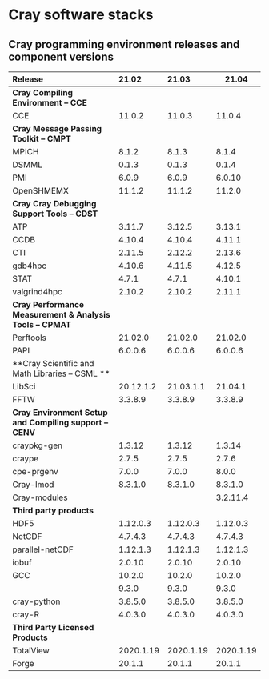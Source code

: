 # Cray software stacks

## Cray programming environment releases and component versions

| Release         | 21.02     | 21.03     | 21.04     |
|:----------------|:----------|:----------|-----------|
| **Cray Compiling Environment – CCE**               ||
| CCE             | 11.0.2    | 11.0.3    | 11.0.4    |
| **Cray Message Passing Toolkit – CMPT**            ||
| MPICH           | 8.1.2     | 8.1.3     | 8.1.4     |
| DSMML           | 0.1.3     | 0.1.3     | 0.1.4     |
| PMI             | 6.0.9     | 6.0.9     | 6.0.10    |
| OpenSHMEMX      | 11.1.2    | 11.1.2    | 11.2.0    |
| **Cray Cray Debugging Support Tools – CDST**       ||
| ATP             | 3.11.7    | 3.12.5    | 3.13.1    |
| CCDB            | 4.10.4    | 4.10.4    | 4.11.1    |
| CTI             | 2.11.5    | 2.12.2    | 2.13.6    |
| gdb4hpc         | 4.10.6    | 4.11.5    | 4.12.5    |
| STAT            | 4.7.1     | 4.7.1     | 4.10.1    |
| valgrind4hpc    | 2.10.2    | 2.10.2    | 2.11.1    |
| **Cray Performance Measurement & Analysis Tools – CPMAT** ||
| Perftools       | 21.02.0   | 21.02.0   | 21.02.0   |
| PAPI            | 6.0.0.6   | 6.0.0.6   | 6.0.0.6   |
| **Cray Scientific and Math Libraries – CSML **     ||
| LibSci          | 20.12.1.2 | 21.03.1.1 | 21.04.1   |
| FFTW            | 3.3.8.9   | 3.3.8.9   | 3.3.8.9   |
| **Cray Environment Setup and Compiling support – CENV** ||
| craypkg-gen     | 1.3.12    | 1.3.12    | 1.3.14    |
| craype          | 2.7.5     | 2.7.5     | 2.7.6     |
| cpe-prgenv      | 7.0.0     | 7.0.0     | 8.0.0     |
| Cray-lmod       | 8.3.1.0   | 8.3.1.0   | 8.3.1.0   |
| Cray-modules    |           |           | 3.2.11.4  |
| **Third party products**                           ||
| HDF5            | 1.12.0.3  | 1.12.0.3  | 1.12.0.3  |
| NetCDF          | 4.7.4.3   | 4.7.4.3   | 4.7.4.3   |
| parallel-netCDF | 1.12.1.3  | 1.12.1.3  | 1.12.1.3  |
| iobuf           | 2.0.10    | 2.0.10    | 2.0.10    |
| GCC             | 10.2.0    | 10.2.0    | 10.2.0    |
|                 | 9.3.0     | 9.3.0     | 9.3.0     |
| cray-python     | 3.8.5.0   | 3.8.5.0   | 3.8.5.0   |
| cray-R          | 4.0.3.0   | 4.0.3.0   | 4.0.3.0   |
| **Third Party Licensed Products**                  ||
| TotalView       | 2020.1.19 | 2020.1.19 | 2020.1.19 |
| Forge           | 20.1.1    | 20.1.1    | 20.1.1    |


